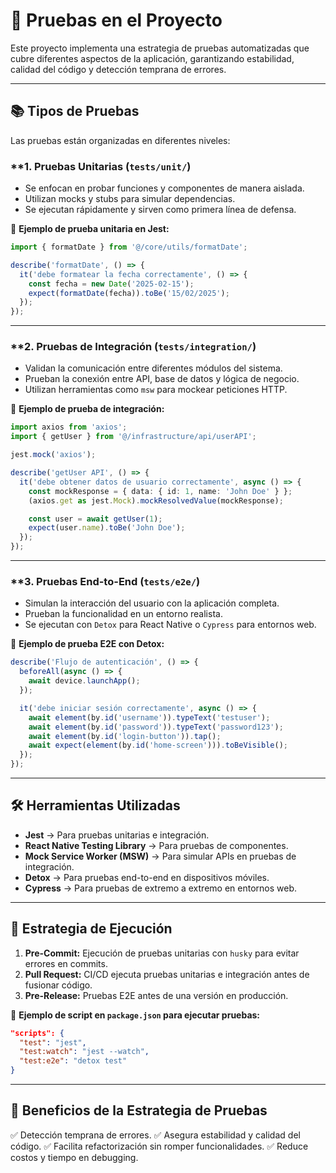 # 🧪 Pruebas en el Proyecto

Este proyecto implementa una estrategia de pruebas automatizadas que cubre diferentes aspectos de la aplicación, garantizando estabilidad, calidad del código y detección temprana de errores.

---

## 📚 **Tipos de Pruebas**

Las pruebas están organizadas en diferentes niveles:

### **1. Pruebas Unitarias (`tests/unit/`)
- Se enfocan en probar funciones y componentes de manera aislada.
- Utilizan mocks y stubs para simular dependencias.
- Se ejecutan rápidamente y sirven como primera línea de defensa.

📌 **Ejemplo de prueba unitaria en Jest:**
```ts
import { formatDate } from '@/core/utils/formatDate';

describe('formatDate', () => {
  it('debe formatear la fecha correctamente', () => {
    const fecha = new Date('2025-02-15');
    expect(formatDate(fecha)).toBe('15/02/2025');
  });
});
```

---

### **2. Pruebas de Integración (`tests/integration/`)
- Validan la comunicación entre diferentes módulos del sistema.
- Prueban la conexión entre API, base de datos y lógica de negocio.
- Utilizan herramientas como `msw` para mockear peticiones HTTP.

📌 **Ejemplo de prueba de integración:**
```ts
import axios from 'axios';
import { getUser } from '@/infrastructure/api/userAPI';

jest.mock('axios');

describe('getUser API', () => {
  it('debe obtener datos de usuario correctamente', async () => {
    const mockResponse = { data: { id: 1, name: 'John Doe' } };
    (axios.get as jest.Mock).mockResolvedValue(mockResponse);

    const user = await getUser(1);
    expect(user.name).toBe('John Doe');
  });
});
```

---

### **3. Pruebas End-to-End (`tests/e2e/`)
- Simulan la interacción del usuario con la aplicación completa.
- Prueban la funcionalidad en un entorno realista.
- Se ejecutan con `Detox` para React Native o `Cypress` para entornos web.

📌 **Ejemplo de prueba E2E con Detox:**
```ts
describe('Flujo de autenticación', () => {
  beforeAll(async () => {
    await device.launchApp();
  });

  it('debe iniciar sesión correctamente', async () => {
    await element(by.id('username')).typeText('testuser');
    await element(by.id('password')).typeText('password123');
    await element(by.id('login-button')).tap();
    await expect(element(by.id('home-screen'))).toBeVisible();
  });
});
```

---

## 🛠 **Herramientas Utilizadas**

- **Jest** → Para pruebas unitarias e integración.
- **React Native Testing Library** → Para pruebas de componentes.
- **Mock Service Worker (MSW)** → Para simular APIs en pruebas de integración.
- **Detox** → Para pruebas end-to-end en dispositivos móviles.
- **Cypress** → Para pruebas de extremo a extremo en entornos web.

---

## 📌 **Estrategia de Ejecución**

1. **Pre-Commit:** Ejecución de pruebas unitarias con `husky` para evitar errores en commits.
2. **Pull Request:** CI/CD ejecuta pruebas unitarias e integración antes de fusionar código.
3. **Pre-Release:** Pruebas E2E antes de una versión en producción.

📌 **Ejemplo de script en `package.json` para ejecutar pruebas:**
```json
"scripts": {
  "test": "jest",
  "test:watch": "jest --watch",
  "test:e2e": "detox test"
}
```

---

## 🚀 **Beneficios de la Estrategia de Pruebas**

✅ Detección temprana de errores.
✅ Asegura estabilidad y calidad del código.
✅ Facilita refactorización sin romper funcionalidades.
✅ Reduce costos y tiempo en debugging.
